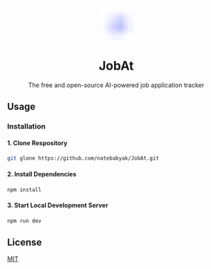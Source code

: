 <div align="center">
    <img alt="JobAt" src="./src/lib/assets/favicon.svg" width="80" />
</div>
<h1 align="center">JobAt</h1>
<p align="center">The free and open-source AI-powered job application tracker</p>

## Usage

### Installation

#### 1. Clone Respository

```sh
git glone https://github.com/natebabyak/JobAt.git
```

#### 2. Install Dependencies

```sh
npm install
```

#### 3. Start Local Development Server

```sh
npm run dev
```

## License

[MIT](https://github.com/natebabyak/JobAt/blob/main/LICENSE.txt)
